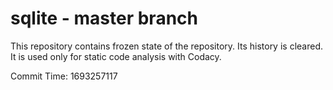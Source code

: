 # sqlite - master branch

This repository contains frozen state of the repository.
Its history is cleared. It is used only for static code
analysis with Codacy.

Commit Time: 1693257117